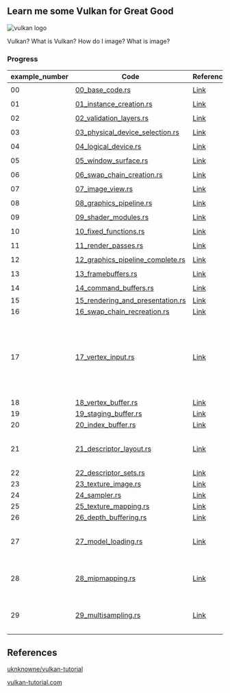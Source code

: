 ## Learn me some Vulkan for Great Good
![vulkan logo](https://techgage.com/wp-content/uploads/2018/03/Khronos-Vulkan-Logo-680x656.png)

Vulkan? What is Vulkan? How do I image? What is image?

### Progress
| example_number | Code                                                         | Reference                                                    | Note                                                         | Status
| -------------- | ------------------------------------------------------------ | ------------------------------------------------------------ | ------------------------------------------------------------ | ------------------------------------------------------------
| 00             | [00_base_code.rs](./src/tutorials/00_base_code.rs)           | [Link](https://vulkan-tutorial.com/Drawing_a_triangle/Setup/Base_code) |                                                              | ✔️ |
| 01             | [01_instance_creation.rs](./src/tutorials/01_instance_creation.rs) | [Link](https://vulkan-tutorial.com/Drawing_a_triangle/Setup/Instance) |                                                              | ✔️ |
| 02             | [02_validation_layers.rs](./src/tutorials/02_validation_layers.rs) | [Link](https://vulkan-tutorial.com/Drawing_a_triangle/Setup/Validation_layers) |                                                              | ✔️ |
| 03             | [03_physical_device_selection.rs](./src/tutorials/03_physical_device_selection.rs) | [Link](https://vulkan-tutorial.com/Drawing_a_triangle/Setup/Physical_devices_and_queue_families) |                                                              | ✔️ |
| 04             | [04_logical_device.rs](./src/tutorials/04_logical_device.rs) | [Link](https://vulkan-tutorial.com/Drawing_a_triangle/Setup/Logical_device_and_queues) |                                                              | ✔️ |
| 05             | [05_window_surface.rs](./src/tutorials/05_window_surface.rs) | [Link](https://vulkan-tutorial.com/Drawing_a_triangle/Presentation/Window_surface) |                                                              | ✔️ |
| 06             | [06_swap_chain_creation.rs](./src/tutorials/06_swap_chain_creation.rs) | [Link](https://vulkan-tutorial.com/Drawing_a_triangle/Presentation/Swap_chain) |                                                              | ✔️ |
| 07             | [07_image_view.rs](./src/tutorials/07_image_view.rs)         | [Link](https://vulkan-tutorial.com/Drawing_a_triangle/Presentation/Image_views) |                                                              | ✔️ |
| 08             | [08_graphics_pipeline.rs](./src/tutorials/08_graphics_pipeline.rs) | [Link](https://vulkan-tutorial.com/Drawing_a_triangle/Graphics_pipeline_basics) |                                                              | ✔️ |
| 09             | [09_shader_modules.rs](./src/tutorials/09_shader_modules.rs) | [Link](https://vulkan-tutorial.com/Drawing_a_triangle/Graphics_pipeline_basics/Shader_modules) |                                                              | ✔️ |
| 10             | [10_fixed_functions.rs](./src/tutorials/10_fixed_functions.rs) | [Link](https://vulkan-tutorial.com/Drawing_a_triangle/Graphics_pipeline_basics/Fixed_functions) |                                                              | ✔️ |
| 11             | [11_render_passes.rs](./src/tutorials/11_render_passes.rs)   | [Link](https://vulkan-tutorial.com/Drawing_a_triangle/Graphics_pipeline_basics/Render_passes) |                                                              | ✔️ |
| 12             | [12_graphics_pipeline_complete.rs](./src/tutorials/12_graphics_pipeline_complete.rs) | [Link](https://vulkan-tutorial.com/Drawing_a_triangle/Graphics_pipeline_basics/Conclusion) |                                                              | ✔️ |
| 13             | [13_framebuffers.rs](./src/tutorials/13_framebuffers.rs)     | [Link](https://vulkan-tutorial.com/Drawing_a_triangle/Drawing/Framebuffers) |                                                              | ✔️ |
| 14             | [14_command_buffers.rs](./src/tutorials/14_command_buffers.rs) | [Link](https://vulkan-tutorial.com/Drawing_a_triangle/Drawing/Command_buffers) |                                                              | ✔️ |
| 15             | [15_rendering_and_presentation.rs](./src/tutorials/15_rendering_and_presentation.rs) | [Link](https://vulkan-tutorial.com/Drawing_a_triangle/Drawing/Rendering_and_presentation) |                                                              | ❌ |
| 16             | [16_swap_chain_recreation.rs](./src/tutorials/16_swap_chain_recreation.rs) | [Link](https://vulkan-tutorial.com/Drawing_a_triangle/Swap_chain_recreation) |                                                              | ❌ |
| 17             | [17_vertex_input.rs](./src/tutorials/17_vertex_input.rs)     | [Link](https://vulkan-tutorial.com/Vertex_buffers/Vertex_input_description) | The Validation Layer will complain. This example may crash on Windows. | ❌ |
| 18             | [18_vertex_buffer.rs](./src/tutorials/18_vertex_buffer.rs)   | [Link](https://vulkan-tutorial.com/Vertex_buffers/Vertex_buffer_creation) |                                                              | ❌ |
| 19             | [19_staging_buffer.rs](./src/tutorials/19_staging_buffer.rs) | [Link](https://vulkan-tutorial.com/Vertex_buffers/Staging_buffer) |                                                              | ❌ |
| 20             | [20_index_buffer.rs](./src/tutorials/20_index_buffer.rs)     | [Link](https://vulkan-tutorial.com/Vertex_buffers/Index_buffer) |                                                              | ❌ |
| 21             | [21_descriptor_layout.rs](./src/tutorials/21_descriptor_layout.rs) | [Link](https://vulkan-tutorial.com/Uniform_buffers/Descriptor_layout_and_buffer) | The Validation Layer will complain.                          | ❌ |
| 22             | [22_descriptor_sets.rs](./src/tutorials/22_descriptor_sets.rs) | [Link](https://vulkan-tutorial.com/Uniform_buffers/Descriptor_pool_and_sets) |                                                              | ❌ |
| 23             | [23_texture_image.rs](./src/tutorials/23_texture_image.rs)   | [Link](https://vulkan-tutorial.com/Texture_mapping/Images)   |                                                              | ❌ |
| 24             | [24_sampler.rs](./src/tutorials/24_sampler.rs)               | [Link](https://vulkan-tutorial.com/Texture_mapping/Image_view_and_sampler) |                                                              | ❌ |
| 25             | [25_texture_mapping.rs](./src/tutorials/25_texture_mapping.rs) | [Link](https://vulkan-tutorial.com/Texture_mapping/Combined_image_sampler) |                                                              | ❌ |
| 26             | [26_depth_buffering.rs](./src/tutorials/26_depth_buffering.rs) | [Link](https://vulkan-tutorial.com/Depth_buffering)          |                                                              | ❌ |
| 27             | [27_model_loading.rs](./src/tutorials/27_model_loading.rs)   | [Link](https://vulkan-tutorial.com/Loading_models)           | Test this example in release mode.                           | ❌ |
| 28             | [28_mipmapping.rs](./src/tutorials/28_mipmapping.rs)         | [Link](https://vulkan-tutorial.com/Generating_Mipmaps)       | Test this example in release mode.                           | ❌ |
| 29             | [29_multisampling.rs](./src/tutorials/29_multisampling.rs)   | [Link](https://vulkan-tutorial.com/Multisampling)            | Test this example in release mode.                           | ❌ |


## References
[uknknowne/vulkan-tutorial](https://github.com/unknownue/vulkan-tutorial-rust)

[vulkan-tutorial.com](https://vulkan-tutorial.com)
